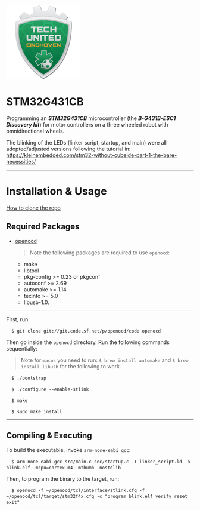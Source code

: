 <!-- <div align="center"> -->
<img src="logo.jpg" width="200">

<!-- </div> -->
# STM32G431CB
Programming an ***STM32G431CB*** microcontroller (the ***B-G431B-ESC1 Discovery kit***) for motor controllers on a three wheeled robot with omnidirectional wheels.

The blinking of the LEDs (linker script, startup, and main) were all adopted/adjusted versions following the tutorial in: https://kleinembedded.com/stm32-without-cubeide-part-1-the-bare-necessities/

---

# Installation & Usage

[How to clone the repo]( https://docs.github.com/en/repositories/creating-and-managing-repositories/cloning-a-repository?platform=mac#cloning-a-repository)

## Required Packages

* [openocd](https://github.com/openocd-org/openocd)
  > Note the following packages are required to use `openocd`: 
  - make
  - libtool
  - pkg-config >= 0.23 or pkgconf
  - autoconf >= 2.69
  - automake >= 1.14
  - texinfo >= 5.0
  - libusb-1.0.


---

First, run:
```
  $ git clone git://git.code.sf.net/p/openocd/code openocd
```

Then go inside the `openocd` directory. Run the following commands sequentially:
> Note for `macos` you need to run: `$ brew install automake` and `$ brew install libusb` for the following to work.
```
  $ ./bootstrap
```
```
  $ ./configure --enable-stlink
```
```
  $ make
```
```
  $ sudo make install
```

---

## Compiling & Executing

To build the executable, invoke `arm-none-eabi_gcc`:
```
  $ arm-none-eabi-gcc src/main.c sec/startup.c -T linker_script.ld -o blink.elf -mcpu=cortex-m4 -mthumb -nostdlib
```

Then, to program the binary to the target, run:
```
  $ openocd -f ~/openocd/tcl/interface/stlink.cfg -f ~/openocd/tcl/target/stm32f4x.cfg -c "program blink.elf verify reset exit"
```
